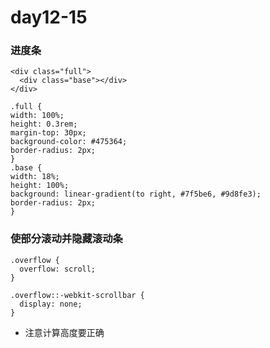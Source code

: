 # day12-15

### 进度条

    <div class="full">
      <div class="base"></div>
    </div>

    .full {
    width: 100%;
    height: 0.3rem;
    margin-top: 30px;
    background-color: #475364;
    border-radius: 2px;
    }
    .base {
    width: 18%;
    height: 100%;
    background: linear-gradient(to right, #7f5be6, #9d8fe3);
    border-radius: 2px;
    }

### 使部分滚动并隐藏滚动条
    .overflow {
      overflow: scroll;
    }

    .overflow::-webkit-scrollbar {
      display: none;
    }   
   * 注意计算高度要正确
